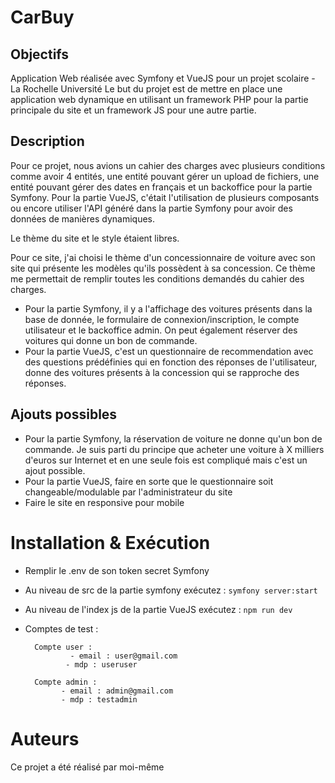 # CarBuy

## Objectifs 

Application Web réalisée avec Symfony et VueJS pour un projet scolaire - La Rochelle Université
Le but du projet est de mettre en place une application web dynamique en utilisant un framework PHP pour la partie principale du site et un framework JS pour une autre partie.

## Description

Pour ce projet, nous avions un cahier des charges avec plusieurs conditions comme avoir 4 entités, une entité pouvant gérer un upload de fichiers, une entité pouvant gérer des dates en français et un backoffice pour la partie Symfony. Pour la partie VueJS, c'était l'utilisation de plusieurs composants ou encore utiliser l'API généré dans la partie Symfony pour avoir des données de manières dynamiques.

Le thème du site et le style étaient libres.

Pour ce site, j'ai choisi le thème d'un concessionnaire de voiture avec son site qui présente les modèles qu'ils possèdent à sa concession. Ce thème me permettait de remplir toutes les conditions demandés du cahier des charges. 

  - Pour la partie Symfony, il y a l'affichage des voitures présents dans la base de donnée, le formulaire de connexion/inscription, le compte utilisateur et le backoffice admin. On peut également réserver des voitures qui donne un bon de commande.
  - Pour la partie VueJS, c'est un questionnaire de recommendation avec des questions prédéfinies qui en fonction des réponses de l'utilisateur, donne des voitures présents à la concession qui se rapproche des réponses.
  
## Ajouts possibles
  
  - Pour la partie Symfony, la réservation de voiture ne donne qu'un bon de commande. Je suis parti du principe que acheter une voiture à X milliers d'euros sur Internet et en une seule fois est compliqué mais c'est un ajout possible.
  - Pour la partie VueJS, faire en sorte que le questionnaire soit changeable/modulable par l'administrateur du site
  - Faire le site en responsive pour mobile
  
# Installation & Exécution 
  
  - Remplir le .env de son token secret Symfony
  - Au niveau de src de la partie symfony exécutez : ``` symfony server:start ```
  - Au niveau de l'index js de la partie VueJS exécutez : ``` npm run dev ```
  
  - Comptes de test : 
    ```
      Compte user : 
		      - email : user@gmail.com
		     - mdp : useruser

      Compte admin : 
		    - email : admin@gmail.com
		    - mdp : testadmin
    ```

# Auteurs

Ce projet a été réalisé par moi-même




